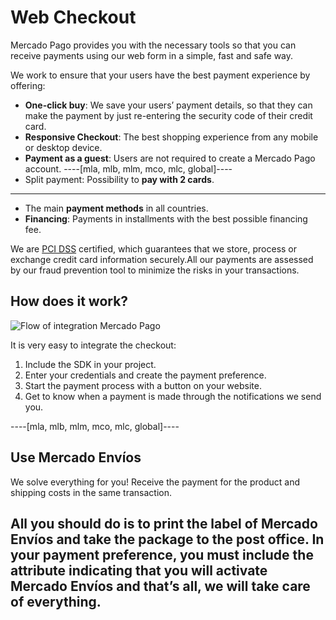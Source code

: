 # Web Checkout

Mercado Pago provides you with the necessary tools so that you can receive payments using our web form in a simple, fast and safe way.

We work to ensure that your users have the best payment experience by offering:

* **One-click buy**: We save your users’ payment details, so that they can make the payment by just re-entering the security code of their credit card.
* **Responsive Checkout**: The best shopping experience from any mobile or desktop device.
* **Payment as a guest**: Users are not required to create a Mercado Pago account.
----[mla, mlb, mlm, mco, mlc, global]----
* Split payment: Possibility to **pay with 2 cards**.
------------
* The main **payment methods** in all countries.
* **Financing**: Payments in installments with the best possible financing fee.

We are [PCI DSS](https://www.pcisecuritystandards.org/) certified, which guarantees that we store, process or exchange credit card information securely.All our payments are assessed by our fraud prevention tool to minimize the risks in your transactions.

## How does it work?

![Flow of integration Mercado Pago](https://secure.mlstatic.com/developers/site/cloud/assets/Uploads/Basic-Checkout.png)

It is very easy to integrate the checkout:

1.	Include the SDK in your project.
2.	Enter your credentials and create the payment preference.
3.	Start the payment process with a button on your website.
4.	Get to know when a payment is made through the notifications we send you.

----[mla, mlb, mlm, mco, mlc, global]----
## Use Mercado Envíos

We solve everything for you! Receive the payment for the product and shipping costs in the same transaction.

All you should do is to print the label of **Mercado Envíos** and take the package to the post office. In your payment preference, you must include the attribute indicating that you will activate Mercado Envíos and that’s all, we will take care of everything.
------------
